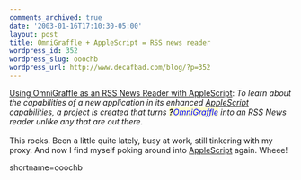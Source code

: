 ```yaml
---
comments_archived: true
date: '2003-01-16T17:10:30-05:00'
layout: post
title: OmniGraffle + AppleScript = RSS news reader
wordpress_id: 352
wordpress_slug: ooochb
wordpress_url: http://www.decafbad.com/blog/?p=352
---
```

<a href="http://www.blankreb.com/studioarticles.php?ID=9" target="_top">Using OmniGraffle as an RSS News Reader with AppleScript</a>: <i>To learn about the capabilities of a new application in its enhanced <a href="http://www.decafbad.com/twiki/bin/view/Main/AppleScript">AppleScript</a> capabilities, a project is created that turns <span style='background : #FFFFCE;'><a href="http://www.decafbad.com/twiki/bin/edit/Main/OmniGraffle?topicparent=Main.FilterData"><b>?</b></a><font color="#0000FF">OmniGraffle</font></span> into an <a href="http://www.decafbad.com/twiki/bin/view/Main/RSS">RSS</a> News reader unlike any that are out there.</i>
<br /><br />
This rocks.  Been a little quite lately, busy at work, still tinkering with my proxy.  And now I find myself poking around into <a href="http://www.decafbad.com/twiki/bin/view/Main/AppleScript">AppleScript</a> again.  Wheee!
<!--more-->
shortname=ooochb
